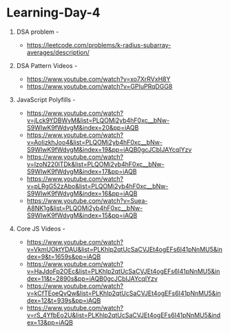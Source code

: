 # Learning-Day-4



1. DSA problem -
   - https://leetcode.com/problems/k-radius-subarray-averages/description/

2. DSA Pattern Videos -
   - https://www.youtube.com/watch?v=xo7XrRVxH8Y
   - https://www.youtube.com/watch?v=GPIuPRqDGG8

3. JavaScript Polyfills -
   - https://www.youtube.com/watch?v=jLck9YDBWvM&list=PLQOMi2yb4hF0xc__bNw-S9WIwK9fWdvgM&index=20&pp=iAQB
   - https://www.youtube.com/watch?v=AoIizkhJoo4&list=PLQOMi2yb4hF0xc__bNw-S9WIwK9fWdvgM&index=19&pp=iAQB0gcJCbIJAYcqIYzv
   - https://www.youtube.com/watch?v=IzoN220lTDk&list=PLQOMi2yb4hF0xc__bNw-S9WIwK9fWdvgM&index=17&pp=iAQB
   - https://www.youtube.com/watch?v=pLRgG52zAbo&list=PLQOMi2yb4hF0xc__bNw-S9WIwK9fWdvgM&index=16&pp=iAQB
   - https://www.youtube.com/watch?v=Suea-A8NK1g&list=PLQOMi2yb4hF0xc__bNw-S9WIwK9fWdvgM&index=15&pp=iAQB
  
4. Core JS Videos -
   - https://www.youtube.com/watch?v=VkmUOktYDAU&list=PLKhlp2qtUcSaCVJEt4ogEFs6I41pNnMU5&index=9&t=1659s&pp=iAQB
   - https://www.youtube.com/watch?v=HaJdoFp2OEc&list=PLKhlp2qtUcSaCVJEt4ogEFs6I41pNnMU5&index=11&t=2890s&pp=iAQB0gcJCbIJAYcqIYzv
   - https://www.youtube.com/watch?v=kCfTEoeQvQw&list=PLKhlp2qtUcSaCVJEt4ogEFs6I41pNnMU5&index=12&t=939s&pp=iAQB
   - https://www.youtube.com/watch?v=rS_4YfbEo2U&list=PLKhlp2qtUcSaCVJEt4ogEFs6I41pNnMU5&index=13&pp=iAQB
